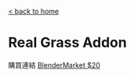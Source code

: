 [< back to home](README.md)

Real Grass Addon
===
購買連結
[BlenderMarket $20](https://www.blendermarket.com/products/real-grass?fbclid=IwAR3ERLpA5zZvGsSGg7TekqbhTBsWwm5LjmyCi8t5dQ512Dz0HTBdqC9HY_4)

